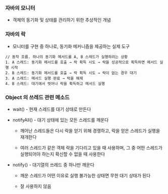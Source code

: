 ### 자바의 모니터

* 객체의 동기화 및 상태를 관리하기 위한 추상적인 개념 

### 자바의 락

* 모니터를 구현 중 하나로, 동기화 메커니즘을 제공하는 실제 도구

```
// 동작 흐름. 하나의 동기화 메서드를 A, B 스레드가 실행하려는 상황
1. A 스레드: 동기화 메서드를 호출 → 락 획득 시도 → 락을 성공적으로 획득하면 메서드 실행 시작
2. B 스레드: 동기화 메서드를 호출 → 락 획득 시도 → 락이 없는 경우 대기
3. A 스레드: 메서드 실행 완료 → 락을 해제
4. B 스레드: 대기에서 벗어나 락을 획득하고 메서드 실행
```
### Object 의 쓰레드 관련 메소드

* wait() - 현재 스레드를 대기 상태로 만든다

* notifyAll() - 대기 상태에 있는 모든 스레드를 깨운다

  - 깨어난 스레드들은 다시 락을 얻기 위해 경쟁하고, 락을 얻은 스레드가 실행을 재개한다
 
  - 여러 스레드가 같은 객체 락을 기다리고 있을 때 사용하며, 그 중 어떤 스레드가 실행되어야 하는지 확신할 수 없을 때 사용한다
 
* notify() - 대기열의 쓰레드 중 하나만 깨운다

  - 깨운 스레드가 어떤 이유로 실행 불가능한 상태면 무한 대기 상태가 된다
 
  - 잘 사용하지 않음
